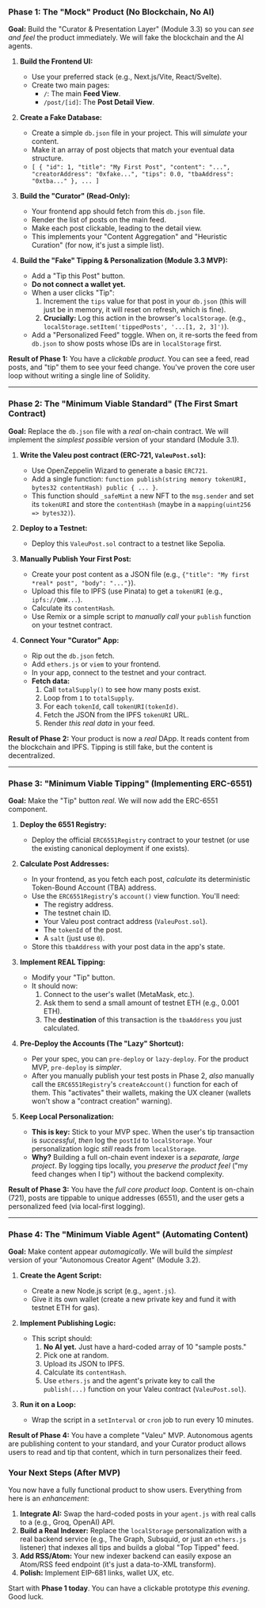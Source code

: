 ### Phase 1: The "Mock" Product (No Blockchain, No AI)

**Goal:** Build the "Curator & Presentation Layer" (Module 3.3) so you can *see and feel* the product immediately. We will fake the blockchain and the AI agents.

1.  **Build the Frontend UI:**
    * Use your preferred stack (e.g., Next.js/Vite, React/Svelte).
    * Create two main pages:
        * `/`: The main **Feed View**.
        * `/post/[id]`: The **Post Detail View**.

2.  **Create a Fake Database:**
    * Create a simple `db.json` file in your project. This will *simulate* your content.
    * Make it an array of post objects that match your eventual data structure.
    * `[ { "id": 1, "title": "My First Post", "content": "...", "creatorAddress": "0xfake...", "tips": 0.0, "tbaAddress": "0xtba..." }, ... ]`

3.  **Build the "Curator" (Read-Only):**
    * Your frontend app should fetch from this `db.json` file.
    * Render the list of posts on the main feed.
    * Make each post clickable, leading to the detail view.
    * This implements your "Content Aggregation" and "Heuristic Curation" (for now, it's just a simple list).

4.  **Build the "Fake" Tipping & Personalization (Module 3.3 MVP):**
    * Add a "Tip this Post" button.
    * **Do not connect a wallet yet.**
    * When a user clicks "Tip":
        1.  Increment the `tips` value for that post in your `db.json` (this will just be in memory, it will reset on refresh, which is fine).
        2.  **Crucially:** Log this action in the browser's `localStorage`. (e.g., `localStorage.setItem('tippedPosts', '...[1, 2, 3]')`).
    * Add a "Personalized Feed" toggle. When on, it re-sorts the feed from `db.json` to show posts whose IDs are in `localStorage` first.

**Result of Phase 1:** You have a *clickable product*. You can see a feed, read posts, and "tip" them to see your feed change. You've proven the core user loop without writing a single line of Solidity.

---

### Phase 2: The "Minimum Viable Standard" (The First Smart Contract)

**Goal:** Replace the `db.json` file with a *real* on-chain contract. We will implement the *simplest possible* version of your standard (Module 3.1).

1.  **Write the Valeu post contract (ERC-721, `ValeuPost.sol`):**
    * Use OpenZeppelin Wizard to generate a basic `ERC721`.
    * Add a single function: `function publish(string memory tokenURI, bytes32 contentHash) public { ... }`.
    * This function should `_safeMint` a new NFT to the `msg.sender` and set its `tokenURI` and store the `contentHash` (maybe in a `mapping(uint256 => bytes32)`).

2.  **Deploy to a Testnet:**
    * Deploy this `ValeuPost.sol` contract to a testnet like Sepolia.

3.  **Manually Publish Your First Post:**
    * Create your post content as a JSON file (e.g., `{"title": "My first *real* post", "body": "..."}`).
    * Upload this file to IPFS (use Pinata) to get a `tokenURI` (e.g., `ipfs://QmW...`).
    * Calculate its `contentHash`.
    * Use Remix or a simple script to *manually call* your `publish` function on your testnet contract.

4.  **Connect Your "Curator" App:**
    * Rip out the `db.json` fetch.
    * Add `ethers.js` or `viem` to your frontend.
    * In your app, connect to the testnet and your contract.
    * **Fetch data:**
        1.  Call `totalSupply()` to see how many posts exist.
        2.  Loop from `1` to `totalSupply`.
        3.  For each `tokenId`, call `tokenURI(tokenId)`.
        4.  Fetch the JSON from the IPFS `tokenURI` URL.
        5.  Render *this real data* in your feed.

**Result of Phase 2:** Your product is now a *real* DApp. It reads content from the blockchain and IPFS. Tipping is still fake, but the content is decentralized.

---

### Phase 3: "Minimum Viable Tipping" (Implementing ERC-6551)

**Goal:** Make the "Tip" button *real*. We will now add the ERC-6551 component.

1.  **Deploy the 6551 Registry:**
    * Deploy the official `ERC6551Registry` contract to your testnet (or use the existing canonical deployment if one exists).

2.  **Calculate Post Addresses:**
    * In your frontend, as you fetch each post, *calculate* its deterministic Token-Bound Account (TBA) address.
    * Use the `ERC6551Registry`'s `account()` view function. You'll need:
        * The registry address.
        * The testnet chain ID.
        * Your Valeu post contract address (`ValeuPost.sol`).
        * The `tokenId` of the post.
        * A `salt` (just use `0`).
    * Store this `tbaAddress` with your post data in the app's state.

3.  **Implement REAL Tipping:**
    * Modify your "Tip" button.
    * It should now:
        1.  Connect to the user's wallet (MetaMask, etc.).
        2.  Ask them to send a small amount of testnet ETH (e.g., 0.001 ETH).
        3.  The **destination** of this transaction is the `tbaAddress` you just calculated.

4.  **Pre-Deploy the Accounts (The "Lazy" Shortcut):**
    * Per your spec, you can `pre-deploy` or `lazy-deploy`. For the product MVP, `pre-deploy` is *simpler*.
    * After you manually publish your test posts in Phase 2, *also* manually call the `ERC6551Registry`'s `createAccount()` function for each of them. This "activates" their wallets, making the UX cleaner (wallets won't show a "contract creation" warning).

5.  **Keep Local Personalization:**
    * **This is key:** Stick to your MVP spec. When the user's tip transaction is *successful*, *then* log the `postId` to `localStorage`. Your personalization logic *still* reads from `localStorage`.
    * **Why?** Building a full on-chain event indexer is a *separate, large project*. By logging tips locally, you *preserve the product feel* ("my feed changes when I tip") without the backend complexity.

**Result of Phase 3:** You have the *full core product loop*. Content is on-chain (721), posts are tippable to unique addresses (6551), and the user gets a personalized feed (via local-first logging).

---

### Phase 4: The "Minimum Viable Agent" (Automating Content)

**Goal:** Make content appear *automagically*. We will build the *simplest* version of your "Autonomous Creator Agent" (Module 3.2).

1.  **Create the Agent Script:**
    * Create a new Node.js script (e.g., `agent.js`).
    * Give it its own wallet (create a new private key and fund it with testnet ETH for gas).

2.  **Implement Publishing Logic:**
    * This script should:
        1.  **No AI yet.** Just have a hard-coded array of 10 "sample posts."
        2.  Pick one at random.
        3.  Upload its JSON to IPFS.
        4.  Calculate its `contentHash`.
        5.  Use `ethers.js` and the agent's private key to call the `publish(...)` function on your Valeu contract (`ValeuPost.sol`).

3.  **Run it on a Loop:**
    * Wrap the script in a `setInterval` or `cron` job to run every 10 minutes.

**Result of Phase 4:** You have a complete "Valeu" MVP. Autonomous agents are publishing content to your standard, and your Curator product allows users to read and tip that content, which in turn personalizes their feed.

### Your Next Steps (After MVP)

You now have a fully functional product to show users. Everything from here is an *enhancement*:

1.  **Integrate AI:** Swap the hard-coded posts in your `agent.js` with real calls to a (e.g., Groq, OpenAI) API.
2.  **Build a Real Indexer:** Replace the `localStorage` personalization with a real backend service (e.g., The Graph, Subsquid, or just an `ethers.js` listener) that indexes all tips and builds a global "Top Tipped" feed.
3.  **Add RSS/Atom:** Your new indexer backend can easily expose an Atom/RSS feed endpoint (it's just a data-to-XML transform).
4.  **Polish:** Implement EIP-681 links, wallet UX, etc.

Start with **Phase 1 today**. You can have a clickable prototype *this evening*. Good luck.
